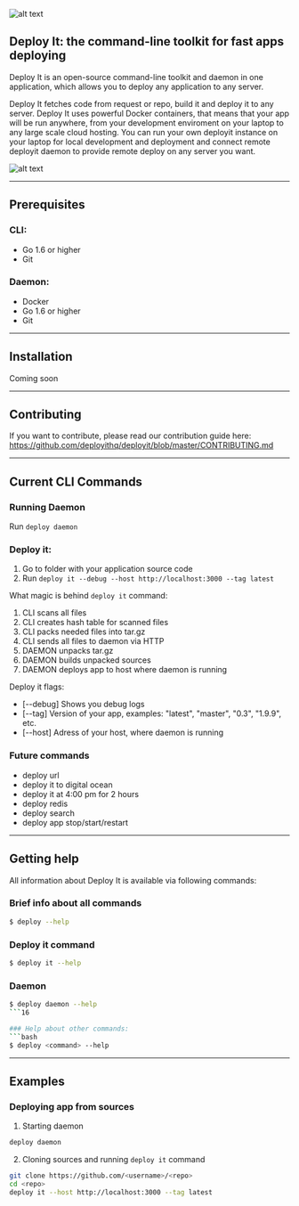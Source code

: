 ![alt text](https://deployit.co/images/deployit-logo.png "Logo")

## Deploy It: the command-line toolkit for fast apps deploying

Deploy It is an open-source command-line toolkit and daemon in one application, which allows you to deploy any application to any server.

Deploy It fetches code from request or repo, build it and deploy it to any server. 
Deploy It uses powerful Docker containers, that means that your app will be run anywhere, from your development enviroment on your laptop to any large scale cloud hosting. 
You can run your own deployit instance on your laptop for local development and deployment and connect remote deployit daemon to provide remote deploy on any server you want.

![alt text](https://deployit.co/images/cdn/intro-cli.png "Image")

___

## Prerequisites

### CLI:
- Go 1.6 or higher
- Git

### Daemon:
- Docker
- Go 1.6 or higher
- Git

___

## Installation

Coming soon

___

## Contributing

If you want to contribute, please read our contribution guide here: https://github.com/deployithq/deployit/blob/master/CONTRIBUTING.md

___

## Current CLI Commands

### Running Daemon
Run `deploy daemon`

### Deploy it:

1. Go to folder with your application source code
2. Run `deploy it --debug --host http://localhost:3000 --tag latest`

What magic is behind `deploy it` command:

1. CLI scans all files
2. CLI creates hash table for scanned files
3. CLI packs needed files into tar.gz
2. CLI sends all files to daemon via HTTP
3. DAEMON unpacks tar.gz
4. DAEMON builds unpacked sources
5. DAEMON deploys app to host where daemon is running

Deploy it flags:
* [--debug] Shows you debug logs
* [--tag] Version of your app, examples: "latest", "master", "0.3", "1.9.9", etc.
* [--host] Adress of your host, where daemon is running

### Future commands

* deploy url
* deploy it to digital ocean
* deploy it at 4:00 pm for 2 hours
* deploy redis
* deploy search <service>
* deploy app stop/start/restart

___

## Getting help

All information about Deploy It is available via following commands:

### Brief info about all commands
```bash
$ deploy --help
```

### Deploy it command
```bash
$ deploy it --help
```

### Daemon
```bash
$ deploy daemon --help
```16

### Help about other commands:
```bash
$ deploy <command> --help
```

___

## Examples

### Deploying app from sources

1. Starting daemon
```bash
deploy daemon
```

2. Cloning sources and running `deploy it` command
```bash
git clone https://github.com/<username>/<repo>
cd <repo>
deploy it --host http://localhost:3000 --tag latest
```
